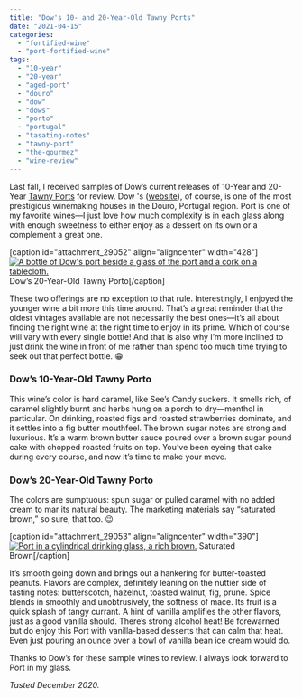 ```yaml
---
title: "Dow's 10- and 20-Year-Old Tawny Ports"
date: "2021-04-15"
categories: 
  - "fortified-wine"
  - "port-fortified-wine"
tags: 
  - "10-year"
  - "20-year"
  - "aged-port"
  - "douro"
  - "dow"
  - "dows"
  - "porto"
  - "portugal"
  - "tasating-notes"
  - "tawny-port"
  - "the-gourmez"
  - "wine-review"
---
```


Last fall, I received samples of Dow’s current releases of 10-Year and 20-Year [Tawny Ports](https://www.dows-port.com/wines/aged-tawny-ports) for review. Dow 's ([website](https://www.dows-port.com/)), of course, is one of the most prestigious winemaking houses in the Douro, Portugal region. Port is one of my favorite wines—I just love how much complexity is in each glass along with enough sweetness to either enjoy as a dessert on its own or a complement a great one.

\[caption id="attachment\_29052" align="aligncenter" width="428"\][![A bottle of Dow's port beside a glass of the port and a cork on a tablecloth.](https://thegourmez.com/wp-content/uploads/sites/5/2021/04/Dows-20-Year-1-427x500.jpg)](https://thegourmez.com/wp-content/uploads/sites/5/2021/04/Dows-20-Year-1.jpg) Dow’s 20-Year-Old Tawny Porto\[/caption\]

These two offerings are no exception to that rule. Interestingly, I enjoyed the younger wine a bit more this time around. That’s a great reminder that the oldest vintages available are not necessarily the best ones—it’s all about finding the right wine at the right time to enjoy in its prime. Which of course will vary with every single bottle! And that is also why I’m more inclined to just drink the wine in front of me rather than spend too much time trying to seek out that perfect bottle. 😁

### Dow’s 10-Year-Old Tawny Porto

This wine’s color is hard caramel, like See’s Candy suckers. It smells rich, of caramel slightly burnt and herbs hung on a porch to dry—menthol in particular. On drinking, roasted figs and roasted strawberries dominate, and it settles into a fig butter mouthfeel. The brown sugar notes are strong and luxurious. It’s a warm brown butter sauce poured over a brown sugar pound cake with chopped roasted fruits on top. You’ve been eyeing that cake during every course, and now it’s time to make your move.

### Dow’s 20-Year-Old Tawny Porto

The colors are sumptuous: spun sugar or pulled caramel with no added cream to mar its natural beauty. The marketing materials say “saturated brown,” so sure, that too. 😉

\[caption id="attachment\_29053" align="aligncenter" width="390"\][![Port in a cylindrical drinking glass, a rich brown.](https://thegourmez.com/wp-content/uploads/sites/5/2021/04/Dows-20-Year-2-390x500.jpg)](https://thegourmez.com/wp-content/uploads/sites/5/2021/04/Dows-20-Year-2.jpg) Saturated Brown\[/caption\]

It’s smooth going down and brings out a hankering for butter-toasted peanuts. Flavors are complex, definitely leaning on the nuttier side of tasting notes: butterscotch, hazelnut, toasted walnut, fig, prune. Spice blends in smoothly and unobtrusively, the softness of mace. Its fruit is a quick splash of tangy currant. A hint of vanilla amplifies the other flavors, just as a good vanilla should. There’s strong alcohol heat! Be forewarned but do enjoy this Port with vanilla-based desserts that can calm that heat. Even just pouring an ounce over a bowl of vanilla bean ice cream would do.

Thanks to Dow’s for these sample wines to review. I always look forward to Port in my glass.

_Tasted December 2020._

